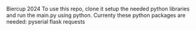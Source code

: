 Biercup 2024
To use this repo, clone it setup the needed python libraries and run the main.py using python.
Currenty these python packages are needed:
pyserial
flask
requests
